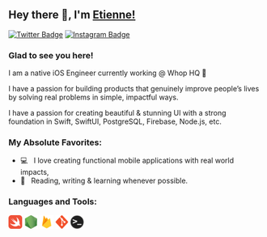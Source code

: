 ## Hey there 👋, I'm [Etienne!](https://github.com/etiennegrey)

[![Twitter Badge](https://img.shields.io/badge/-Twitter-00acee?style=flat-square&logo=Twitter&logoColor=white)](https://twitter.com/etiennegrey)
[![Instagram Badge](https://img.shields.io/badge/-Instagram-e4405f?style=flat-square&logo=Instagram&logoColor=white)](https://instagram.com/etiennegrey)

### Glad to see you here!

I am a native iOS Engineer currently working @ Whop HQ 🚀

I have a passion for building products that genuinely improve people’s lives by solving real problems in simple, impactful ways. 

I have a passion for creating beautiful & stunning UI with a strong foundation in Swift, SwiftUI, PostgreSQL, Firebase, Node.js, etc. 

### My Absolute Favorites:

- 💻 &nbsp; I love creating functional mobile applications with real world impacts,
- 📰 &nbsp; Reading, writing & learning whenever possible.

### Languages and Tools:

<code><img height="27" src="https://raw.githubusercontent.com/github/explore/80688e429a7d4ef2fca1e82350fe8e3517d3494d/topics/swift/swift.png" alt="javascript"></code>
<code><img height="27" src="https://raw.githubusercontent.com/github/explore/80688e429a7d4ef2fca1e82350fe8e3517d3494d/topics/nodejs/nodejs.png" alt="nodejs"></code>
<code><img height="27" src="https://raw.githubusercontent.com/github/explore/80688e429a7d4ef2fca1e82350fe8e3517d3494d/topics/firebase/firebase.png" alt="aws"></code>
<code><img height="27" width ="25" src="https://raw.githubusercontent.com/devicons/devicon/master/icons/git/git-original.svg" alt="git"></code>
<code><img height="27" src="https://raw.githubusercontent.com/github/explore/80688e429a7d4ef2fca1e82350fe8e3517d3494d/topics/terminal/terminal.png" alt="terminal"></code>
